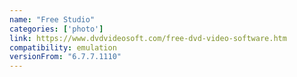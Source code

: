 ```yaml
---
name: "Free Studio"
categories: ['photo']
link: https://www.dvdvideosoft.com/free-dvd-video-software.htm
compatibility: emulation
versionFrom: "6.7.7.1110"
---
```


